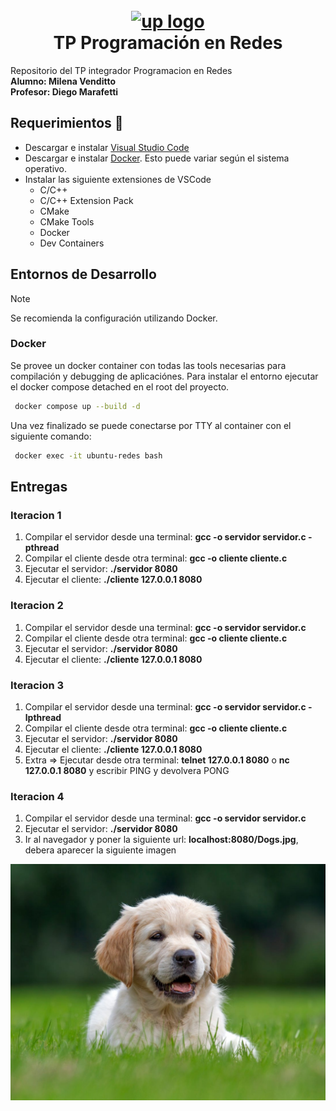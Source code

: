 <h1 align="center">
  <br>
  <a href="https://www.palermo.edu"><img src="https://www.palermo.edu/images/header/logo@2x.png" alt="up logo" width="130"></a>
  <br>
  TP Programación en Redes 
</h1>


Repositorio del TP integrador Programacion en Redes
<br>
**Alumno: Milena Venditto**
</br>
**Profesor: Diego Marafetti**



## Requerimientos 🚀

- Descargar e instalar [Visual Studio Code](https://code.visualstudio.com/Download)
- Descargar e instalar [Docker](https://www.docker.com/). Esto puede variar según el sistema operativo.
- Instalar las siguiente extensiones de VSCode
  - C/C++
  - C/C++ Extension Pack
  - CMake
  - CMake Tools
  - Docker
  - Dev Containers

## Entornos de Desarrollo

> [!NOTE]
> Se recomienda la configuración utilizando Docker.

### Docker

Se provee un docker container con todas las tools necesarias para compilación y debugging de aplicaciónes. Para instalar el entorno ejecutar el docker compose detached en el root del proyecto. 

```bash
 docker compose up --build -d
```

Una vez finalizado se puede conectarse por TTY al container con el siguiente comando:

```bash
 docker exec -it ubuntu-redes bash
```



## Entregas
### Iteracion 1
1) Compilar el servidor desde una terminal: **gcc -o servidor servidor.c -pthread**
2) Compilar el cliente desde otra terminal: **gcc -o cliente cliente.c**
3) Ejecutar el servidor: **./servidor 8080**
4) Ejecutar el cliente: **./cliente 127.0.0.1 8080**
### Iteracion 2
1) Compilar el servidor desde una terminal: **gcc -o servidor servidor.c**
2) Compilar el cliente desde otra terminal: **gcc -o cliente cliente.c**
3) Ejecutar el servidor: **./servidor 8080**
4) Ejecutar el cliente: **./cliente 127.0.0.1 8080**
### Iteracion 3
1) Compilar el servidor desde una terminal: **gcc -o servidor servidor.c -lpthread**
2) Compilar el cliente desde otra terminal: **gcc -o cliente cliente.c**
3) Ejecutar el servidor: **./servidor 8080**
4) Ejecutar el cliente: **./cliente 127.0.0.1 8080**
5) Extra => Ejecutar desde otra terminal: **telnet 127.0.0.1 8080** o **nc 127.0.0.1 8080** y escribir PING y devolvera PONG
### Iteracion 4
1) Compilar el servidor desde una terminal: **gcc -o servidor servidor.c**
3) Ejecutar el servidor: **./servidor 8080**
4) Ir al navegador y poner la siguiente url: **localhost:8080/Dogs.jpg**, debera aparecer la siguiente imagen

<img src="./simple-server/Dogs.jpg">